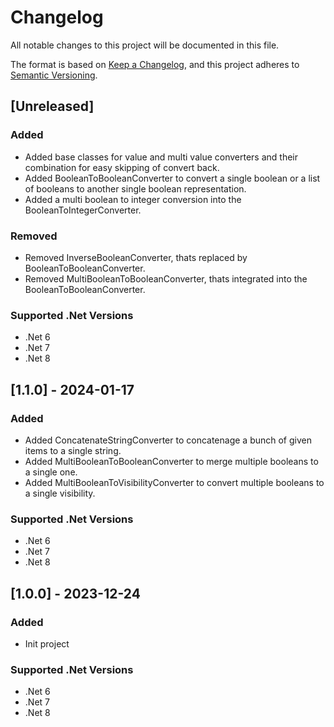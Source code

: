 # Changelog

All notable changes to this project will be documented in this file.

The format is based on [Keep a Changelog](https://keepachangelog.com/en/1.1.0/),
and this project adheres to [Semantic Versioning](https://semver.org/spec/v2.0.0.html).

## [Unreleased]
### Added
- Added base classes for value and  multi value converters and their combination for easy skipping of convert back.
- Added BooleanToBooleanConverter to convert a single boolean or a list of booleans to another single boolean representation.
- Added a multi boolean to integer conversion into the BooleanToIntegerConverter.
### Removed
- Removed InverseBooleanConverter, thats replaced by BooleanToBooleanConverter.
- Removed MultiBooleanToBooleanConverter, thats integrated into the BooleanToBooleanConverter.
### Supported .Net Versions
- .Net 6
- .Net 7
- .Net 8

## [1.1.0] - 2024-01-17
### Added
- Added ConcatenateStringConverter to concatenage a bunch of given items to a single string.
- Added MultiBooleanToBooleanConverter to merge multiple booleans to a single one.
- Added MultiBooleanToVisibilityConverter to convert multiple booleans to a single visibility.
### Supported .Net Versions
- .Net 6
- .Net 7
- .Net 8

## [1.0.0] - 2023-12-24
### Added
- Init project
### Supported .Net Versions
- .Net 6
- .Net 7
- .Net 8
